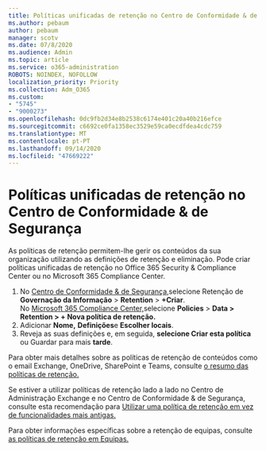 ```yaml
---
title: Políticas unificadas de retenção no Centro de Conformidade & de Segurança
ms.author: pebaum
author: pebaum
manager: scotv
ms.date: 07/8/2020
ms.audience: Admin
ms.topic: article
ms.service: o365-administration
ROBOTS: NOINDEX, NOFOLLOW
localization_priority: Priority
ms.collection: Adm_O365
ms.custom:
- "5745"
- "9000273"
ms.openlocfilehash: 0dc9fb2d34e8b2538c6174e401c20a40b216efce
ms.sourcegitcommit: c6692ce0fa1358ec3529e59ca0ecdfdea4cdc759
ms.translationtype: MT
ms.contentlocale: pt-PT
ms.lasthandoff: 09/14/2020
ms.locfileid: "47669222"
---
```

# <a name="unified-retention-policies-in-the-security--compliance-center"></a>Políticas unificadas de retenção no Centro de Conformidade & de Segurança

As políticas de retenção permitem-lhe gerir os conteúdos da sua organização utilizando as definições de retenção e eliminação. Pode criar políticas unificadas de retenção no Office 365 Security & Compliance Center ou no Microsoft 365 Compliance Center. 

1. No [Centro de Conformidade & de Segurança,](https://go.microsoft.com/fwlink/p/?linkid=2077143)selecione Retenção de **Governação da Informação**  >  **Retention**  >  **+Criar**. <br/>
    No [Microsoft 365 Compliance Center,](https://go.microsoft.com/fwlink/p/?linkid=2077149)selecione **Policies**  >  **Data > Retention > + Nova política de retenção.**
2. Adicionar **Nome,** **Definições**e **Escolher locais**.
3. Reveja as suas definições e, em seguida, **selecione Criar esta política** ou Guardar para mais **tarde**.  
      
Para obter mais detalhes sobre as políticas de retenção de conteúdos como o email Exchange, OneDrive, SharePoint e Teams, consulte [o resumo das políticas de retenção.](https://go.microsoft.com/fwlink/?linkid=2127785)  
    
Se estiver a utilizar políticas de retenção lado a lado no Centro de Administração Exchange e no Centro de Conformidade & de Segurança, consulte esta recomendação para [Utilizar uma política de retenção em vez de funcionalidades mais antigas.](https://docs.microsoft.com/microsoft-365/compliance/retention-policies?view=o365-worldwide#use-a-retention-policy-instead-of-older-features)  
    
Para obter informações específicas sobre a retenção de equipas, consulte [as políticas de retenção em Equipas.](https://docs.microsoft.com/microsoftteams/retention-policies)